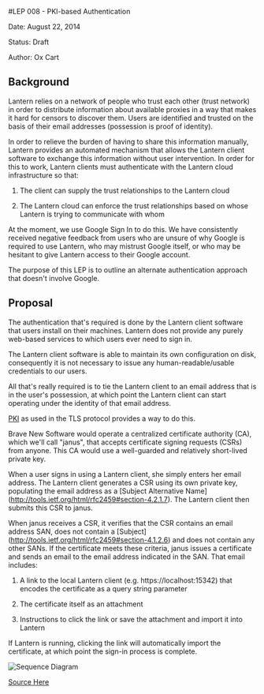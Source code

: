 #LEP 008 - PKI-based Authentication

Date:   August 22, 2014

Status: Draft

Author: Ox Cart

## Background

Lantern relies on a network of people who trust each other (trust network) in
order to distribute information about available proxies in a way that makes it
hard for censors to discover them.  Users are identified and trusted on the
basis of their email addresses (possession is proof of identity).

In order to relieve the burden of having to share this information manually,
Lantern provides an automated mechanism that allows the Lantern client software
to exchange this information without user intervention.  In order for this to
work, Lantern clients must authenticate with the Lantern cloud infrastructure
so that:

1. The client can supply the trust relationships to the Lantern cloud

2. The Lantern cloud can enforce the trust relationships based on whose Lantern
   is trying to communicate with whom

At the moment, we use Google Sign In to do this.  We have consistently received
negative feedback from users who are unsure of why Google is required to use
Lantern, who may mistrust Google itself, or who may be hesitant to give Lantern
access to their Google account.

The purpose of this LEP is to outline an alternate authentication approach that
doesn't involve Google.

## Proposal

The authentication that's required is done by the Lantern client software that
users install on their machines.  Lantern does not provide any purely web-based
services to which users ever need to sign in.

The Lantern client software is able to maintain its own configuration on disk,
consequently it is not necessary to issue any human-readable/usable credentials
to our users.

All that's really required is to tie the Lantern client to an email address that
is in the user's possession, at which point the Lantern client can start
operating under the identity of that email address.

[PKI](http://en.wikipedia.org/wiki/Public_key_infrastructure) as used in the TLS
protocol provides a way to do this.

Brave New Software would operate a centralized certificate authority (CA), which
we'll call "janus", that accepts certificate signing requests (CSRs) from
anyone.  This CA would use a well-guarded and relatively short-lived private
key.

When a user signs in using a Lantern client, she simply enters her email
address. The Lantern client generates a CSR using its own private key,
populating the email address as a [Subject Alternative Name]
(http://tools.ietf.org/html/rfc2459#section-4.2.1.7).  The Lantern client then
submits this CSR to janus.

When janus receives a CSR, it verifies that the CSR contains an email address
SAN, does not contain a [Subject]
(http://tools.ietf.org/html/rfc2459#section-4.1.2.6) and does not contain any
other SANs.  If the certificate meets these criteria, janus issues a certificate
and sends an email to the email address indicated in the SAN.  That email
includes:

1. A link to the local Lantern client (e.g. https://localhost:15342) that
   encodes the certificate as a query string parameter

2. The certificate itself as an attachment

3. Instructions to click the link or save the attachment and import it into
   Lantern

If Lantern is running, clicking the link will automatically import the
certificate, at which point the sign-in process is complete.

![Sequence Diagram](http://www.websequencediagrams.com/cgi-bin/cdraw?lz=dGl0bGUgU2lnbiBJbiBhbmQgQXV0aGVudGljYXRpb24KClVzZXIgLT4gTGFudGVybjoAJQgKAAoHAA8NQ3JlYXRlIFByaXZhdGUgS2V5AAscQ1NSIHcvIEVtYWlsIFNBTgBHDGphbnVzOiBDU1IKAAYFAAkLVmFsaWQAOQcAEwoAQQU6IExpbmsgd2l0aCBlbWJlZGRlZCBjZXJ0aWZpY2F0ZQCBRQkAJwdDbGljayBvbiBsaW5rCgCBAwYAgWAMT3BlbiBVUkwAgVgVU2F2ZSBDAFILAIIHDGtzY29wZTogVExTIGNvbm5lY3QAgREGAIECDAAfBgAjDElkZW50aWZ5IHVzZXIgYnkAghILABsSRG8gd29yayAuLi4&s=vs2010)

[Source Here](http://www.websequencediagrams.com/?lz=dGl0bGUgU2lnbiBJbiBhbmQgQXV0aGVudGljYXRpb24KClVzZXIgLT4gTGFudGVybjoAJQgKAAoHAA8NQ3JlYXRlIFByaXZhdGUgS2V5AAscQ1NSIHcvIEVtYWlsIFNBTgBHDGphbnVzOiBDU1IKAAYFAAkLVmFsaWQAOQcAEwoAQQU6IExpbmsgd2l0aCBlbWJlZGRlZCBjZXJ0aWZpY2F0ZQCBRQkAJwdDbGljayBvbiBsaW5rCgCBAwYAgWAMT3BlbiBVUkwAgVgVU2F2ZSBDAFILAIIHDGtzY29wZTogVExTIGNvbm5lY3QAgREGAIECDAAfBgAjDElkZW50aWZ5IHVzZXIgYnkAghILABsSRG8gd29yayAuLi4&s=vs2010)
